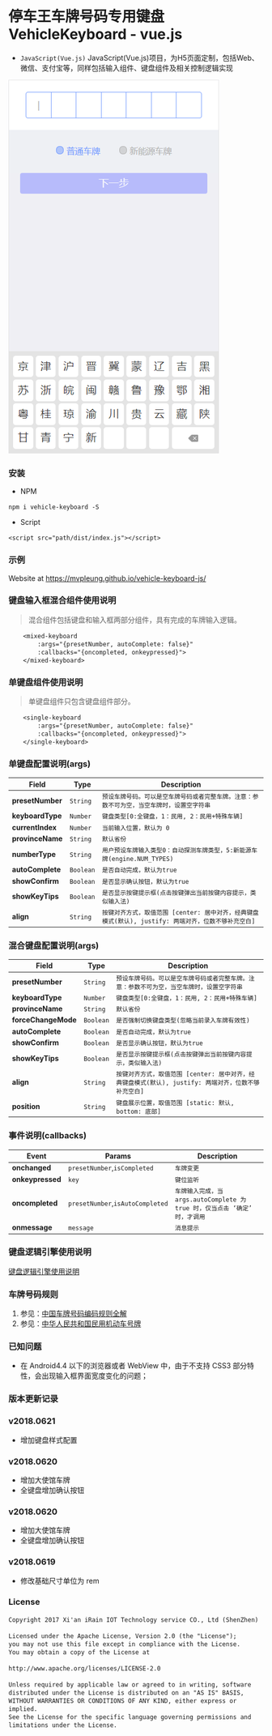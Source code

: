 # 停车王车牌号码专用键盘 VehicleKeyboard - vue.js

- `JavaScript(Vue.js)` JavaScript(Vue.js)项目，为H5页面定制，包括Web、微信、支付宝等，同样包括输入组件、键盘组件及相关控制逻辑实现

![](keyboard-v2.png)

### 安装

- NPM

```
npm i vehicle-keyboard -S
```

- Script

```
<script src="path/dist/index.js"></script>
```

### 示例

Website at https://mvpleung.github.io/vehicle-keyboard-js/

### 键盘输入框混合组件使用说明

> 混合组件包括键盘和输入框两部分组件，具有完成的车牌输入逻辑。

```template
    <mixed-keyboard
		:args="{presetNumber, autoComplete: false}"
		:callbacks="{oncompleted, onkeypressed}">
	</mixed-keyboard>
```

### 单键盘组件使用说明

> 单键盘组件只包含键盘组件部分。

```template
    <single-keyboard
		:args="{presetNumber, autoComplete: false}"
		:callbacks="{oncompleted, onkeypressed}">
	</single-keyboard>
```

### 单键盘配置说明(args)

| Field            | Type      | Description                                                                                          |
| ---------------- | --------- | ---------------------------------------------------------------------------------------------------- |
| **presetNumber** | `String`  | `预设车牌号码。可以是空车牌号码或者完整车牌。注意：参数不可为空，当空车牌时，设置空字符串`           |
| **keyboardType** | `Number`  | `键盘类型[0:全键盘，1：民用, 2：民用+特殊车辆]`                                                      |
| **currentIndex** | `Number`  | `当前输入位置，默认为 0`                                                                             |
| **provinceName** | `String`  | `默认省份`                                                                                           |
| **numberType**   | `String`  | `用户预设车牌输入类型0：自动探测车牌类型，5:新能源车牌(engine.NUM_TYPES)`                            |
| **autoComplete** | `Boolean` | `是否自动完成，默认为true`                                                                           |
| **showConfirm**  | `Boolean` | `是否显示确认按钮，默认为true`                                                                       |
| **showKeyTips**  | `Boolean` | `是否显示按键提示框(点击按键弹出当前按键内容提示，类似输入法)`                                       |
| **align**        | `String`  | `按键对齐方式，取值范围 [center: 居中对齐，经典键盘模式(默认), justify: 两端对齐，位数不够补充空白]` |

### 混合键盘配置说明(args)

| Field               | Type      | Description                                                                                          |
| ------------------- | --------- | ---------------------------------------------------------------------------------------------------- |
| **presetNumber**    | `String`  | `预设车牌号码。可以是空车牌号码或者完整车牌。注意：参数不可为空，当空车牌时，设置空字符串`           |
| **keyboardType**    | `Number`  | `键盘类型[0:全键盘，1：民用, 2：民用+特殊车辆]`                                                      |
| **provinceName**    | `String`  | `默认省份`                                                                                           |
| **forceChangeMode** | `Boolean` | `是否强制切换键盘类型(忽略当前录入车牌有效性)`                                                       |
| **autoComplete**    | `Boolean` | `是否自动完成，默认为true`                                                                           |
| **showConfirm**     | `Boolean` | `是否显示确认按钮，默认为true`                                                                       |
| **showKeyTips**     | `Boolean` | `是否显示按键提示框(点击按键弹出当前按键内容提示，类似输入法)`                                       |
| **align**           | `String`  | `按键对齐方式，取值范围 [center: 居中对齐，经典键盘模式(默认), justify: 两端对齐，位数不够补充空白]` |
| **position**        | `String`  | `键盘展示位置，取值范围 [static: 默认, bottom: 底部]`                                                |

### 事件说明(callbacks)

| Event            | Params                           | Description                                                                 |
| ---------------- | -------------------------------- | --------------------------------------------------------------------------- |
| **onchanged**    | `presetNumber`,`isCompleted`     | `车牌变更`                                                                  |
| **onkeypressed** | `key`                            | `键位监听`                                                                  |
| **oncompleted**  | `presetNumber`,`isAutoCompleted` | `车牌输入完成，当 args.autoComplete 为 true 时，仅当点击 ‘确定’ 时，才调用` |
| **onmessage**    | `message`                        | `消息提示`                                                                  |

### 键盘逻辑引擎使用说明

[键盘逻辑引擎使用说明](./Engine.md)

### 车牌号码规则

1.  参见：[中国车牌号码编码规则全解](http://yoojia.xyz/2018/05/09/chinese-vehicle-number/)
2.  参见：[中华人民共和国民用机动车号牌](https://zh.wikipedia.org/wiki/中华人民共和国民用机动车号牌)

### 已知问题

- 在 Android4.4 以下的浏览器或者 WebView 中，由于不支持 CSS3 部分特性，会出现输入框界面宽度变化的问题；

### 版本更新记录

### v2018.0621

- 增加键盘样式配置

### v2018.0620

- 增加大使馆车牌
- 全键盘增加确认按钮

### v2018.0620

- 增加大使馆车牌
- 全键盘增加确认按钮

### v2018.0619

- 修改基础尺寸单位为 rem

### License

    Copyright 2017 Xi'an iRain IOT Technology service CO., Ltd (ShenZhen)

    Licensed under the Apache License, Version 2.0 (the "License");
    you may not use this file except in compliance with the License.
    You may obtain a copy of the License at

    http://www.apache.org/licenses/LICENSE-2.0

    Unless required by applicable law or agreed to in writing, software
    distributed under the License is distributed on an "AS IS" BASIS,
    WITHOUT WARRANTIES OR CONDITIONS OF ANY KIND, either express or implied.
    See the License for the specific language governing permissions and
    limitations under the License.

